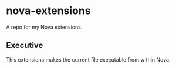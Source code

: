 # nova-extensions
A repo for my Nova extensions.

## Executive
This extensions makes the current file executable from within Nova.
